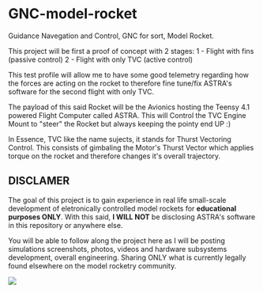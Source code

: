 # GNC-model-rocket
Guidance Navegation and Control, GNC for sort, Model Rocket.

This project will be first a proof of concept with 2 stages:
1 - Flight with fins (passive control)
2 - Flight with only TVC (active control)

This test profile will allow me to have some good telemetry regarding how the forces are acting on the rocket to therefore fine tune/fix ASTRA's software for the second flight with only TVC.

The payload of this said Rocket will be the Avionics hosting the Teensy 4.1 powered Flight Computer called ASTRA.
This will Control the TVC Engine Mount to "steer" the Rocket but always keeping the pointy end UP :)

In Essence, TVC like the name sujects, it stands for Thurst Vectoring Control. This consists of gimbaling the Motor's Thurst Vector which applies torque on the rocket and therefore changes it's overall trajectory.


## DISCLAMER
The goal of this project is to gain experience in real life small-scale development of eletronically controlled model rockets for **educational purposes ONLY**.
With this said, **I WILL NOT** be disclosing ASTRA's software in this repository or anywhere else.

You will be able to follow along the project here as I will be posting simulations screenshots, photos, videos and hardware subsystems development, overall engineering.
Sharing ONLY what is currently legally found elsewhere on the model rocketry community. 

![](https://www.grc.nasa.gov/www/k-12/rocket/Images/rktcontrl.gif)
